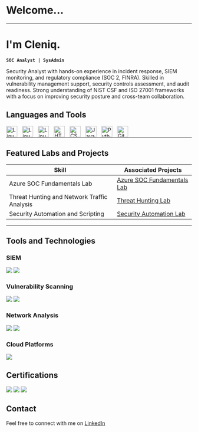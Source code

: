 
# Welcome...
---

# I'm Cleniq.
**`SOC Analyst | SysAdmin`**

Security Analyst with hands-on experience in incident response, SIEM monitoring, and regulatory compliance (SOC 2, FINRA). Skilled in vulnerability management support, security controls assessment, and audit readiness. Strong understanding of NIST CSF and ISO 27001 frameworks with a focus on improving security posture and cross-team collaboration.

## Languages and Tools

<img align="left" alt="Linux" width="30px" style="padding-right:10px;" src="https://cdn.jsdelivr.net/gh/devicons/devicon/icons/linux/linux-original.svg" />
<img align="left" alt="Linux" width="30px" style="padding-right:10px;" src="https://cdn.jsdelivr.net/gh/devicons/devicon/icons/powershell/powershell-original.svg" />
<img align="left" alt="Linux" width="30px" style="padding-right:10px;" src="https://cdn.jsdelivr.net/gh/devicons/devicon/icons/bash/bash-original.svg" />
<img align="left" alt="HTML" width="30px" style="padding-right:10px;" src="https://cdn.jsdelivr.net/gh/devicons/devicon/icons/html5/html5-original.svg" />
<img align="left" alt="CSS" width="30px" style="padding-right:10px;" src="https://cdn.jsdelivr.net/gh/devicons/devicon/icons/css3/css3-original.svg" />
<img align="left" alt="JavaScript" width="30px" style="padding-right:10px;" src="https://cdn.jsdelivr.net/gh/devicons/devicon/icons/javascript/javascript-original.svg" />
<img align="left" alt="Python" width="30px" style="padding-right:10px;" src="https://cdn.jsdelivr.net/gh/devicons/devicon/icons/python/python-original.svg" />
<img align="left" alt="GitHub" width="30px" style="padding-right:10px;" src="https://cdn.jsdelivr.net/gh/devicons/devicon/icons/github/github-original.svg" />
<br />

---

## Featured Labs and Projects

| **Skill**                                   | **Associated Projects**                          |
|---------------------------------------------|--------------------------------------------------|
| Azure SOC Fundamentals Lab                  | [Azure SOC Fundamentals Lab](labs/siem-log-analysis.md)|
| Threat Hunting and Network Traffic Analysis | [Threat Hunting Lab](labs/threat-hunting.md)|
| Security Automation and Scripting           | [Security Automation Lab](labs/security-automation.md)|
---

## Tools and Technologies

### SIEM
<div>
    <img src="https://img.shields.io/badge/-Microsoft_Sentinel-0078D4?&style=for-the-badge&logo=Microsoft&logoColor=white" />
    <img src="https://img.shields.io/badge/-Splunk-000000?&style=for-the-badge&logo=Splunk&logoColor=white" />
</div>

### Vulnerability Scanning
<div>
    <img src="https://img.shields.io/badge/-Nessus-1f77b4?&style=for-the-badge&logo=tenable&logoColor=white" />
    <img src="https://img.shields.io/badge/-OpenVAS-009639?&style=for-the-badge&logo=openvpn&logoColor=white" />
</div>

### Network Analysis
<div>
  <img src="https://img.shields.io/badge/-Wireshark-1679A7?&style=for-the-badge&logo=Wireshark&logoColor=white" />
  <img src="https://img.shields.io/badge/-Zeek-777BB4?&style=for-the-badge&logo=Zeek&logoColor=white" />  
</div>

### Cloud Platforms
<div>
     <img src="https://img.shields.io/badge/-Microsoft%20Azure-0078D4?&style=for-the-badge&logo=microsoftazure&logoColor=white" />  
</div>

## Certifications
<div>
    <img src="https://img.shields.io/badge/-Security%2B-FF0000?&style=for-the-badge&logo=CompTIA&logoColor=white" />
    <img src="https://img.shields.io/badge/-Network%2B-007ACC?&style=for-the-badge&logo=CompTIA&logoColor=white" />
    <img src="https://img.shields.io/badge/-Certified%20Ethical%20Hacker%20(in%20progress)-purple?&style=for-the-badge&logo=hack-the-box&logoColor=white" />
</div>

## Contact
Feel free to connect with me on [LinkedIn](https://www.linkedin.com/in/cdanes1)

###
